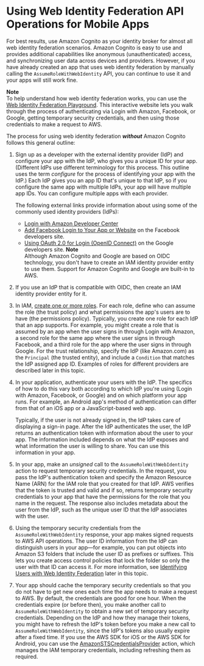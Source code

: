 # Using Web Identity Federation API Operations for Mobile Apps<a name="id_roles_providers_oidc_manual"></a>

For best results, use Amazon Cognito as your identity broker for almost all web identity federation scenarios\. Amazon Cognito is easy to use and provides additional capabilities like anonymous \(unauthenticated\) access, and synchronizing user data across devices and providers\. However, if you have already created an app that uses web identity federation by manually calling the `AssumeRoleWithWebIdentity` API, you can continue to use it and your apps will still work fine\. 

**Note**  
To help understand how web identity federation works, you can use the [Web Identity Federation Playground](http://aws.amazon.com/blogs/aws/the-aws-web-identity-federation-playground/)\. This interactive website lets you walk through the process of authenticating via Login with Amazon, Facebook, or Google, getting temporary security credentials, and then using those credentials to make a request to AWS\.

The process for using web identity federation ***without*** Amazon Cognito follows this general outline: 

1. Sign up as a developer with the external identity provider \(IdP\) and configure your app with the IdP, who gives you a unique ID for your app\. \(Different IdPs use different terminology for this process\. This outline uses the term *configure* for the process of identifying your app with the IdP\.\) Each IdP gives you an app ID that's unique to that IdP, so if you configure the same app with multiple IdPs, your app will have multiple app IDs\. You can configure multiple apps with each provider\. 

   The following external links provide information about using some of the commonly used identity providers \(IdPs\): 
   + [Login with Amazon Developer Center](https://login.amazon.com/) 
   + [Add Facebook Login to Your App or Website](https://developers.facebook.com/docs/facebook-login/v2.1) on the Facebook developers site\. 
   + [Using OAuth 2\.0 for Login \(OpenID Connect\)](https://developers.google.com/accounts/docs/OAuth2Login) on the Google developers site\.
**Note**  
Although Amazon Cognito and Google are based on OIDC technology, you don't have to create an IAM identity provider entity to use them\. Support for Amazon Cognito and Google are built\-in to AWS\.

1. If you use an IdP that is compatible with OIDC, then create an IAM identity provider entity for it\.

1. In IAM, [create one or more roles](id_roles_create_for-idp.md)\. For each role, define who can assume the role \(the trust policy\) and what permissions the app's users are to have \(the permissions policy\)\. Typically, you create one role for each IdP that an app supports\. For example, you might create a role that is assumed by an app when the user signs in through Login with Amazon, a second role for the same app where the user signs in through Facebook, and a third role for the app where the user signs in through Google\. For the trust relationship, specify the IdP \(like Amazon\.com\) as the `Principal` \(the trusted entity\), and include a `Condition` that matches the IdP assigned app ID\. Examples of roles for different providers are described later in this topic\. 

1. In your application, authenticate your users with the IdP\. The specifics of how to do this vary both according to which IdP you're using \(Login with Amazon, Facebook, or Google\) and on which platform your app runs\. For example, an Android app's method of authentication can differ from that of an iOS app or a JavaScript\-based web app\.

   Typically, if the user is not already signed in, the IdP takes care of displaying a sign\-in page\. After the IdP authenticates the user, the IdP returns an authentication token with information about the user to your app\. The information included depends on what the IdP exposes and what information the user is willing to share\. You can use this information in your app\.

1. In your app, make an *unsigned* call to the `AssumeRoleWithWebIdentity` action to request temporary security credentials\. In the request, you pass the IdP's authentication token and specify the Amazon Resource Name \(ARN\) for the IAM role that you created for that IdP\. AWS verifies that the token is trusted and valid and if so, returns temporary security credentials to your app that have the permissions for the role that you name in the request\. The response also includes metadata about the user from the IdP, such as the unique user ID that the IdP associates with the user\.

1. Using the temporary security credentials from the `AssumeRoleWithWebIdentity` response, your app makes signed requests to AWS API operations\. The user ID information from the IdP can distinguish users in your app—for example, you can put objects into Amazon S3 folders that include the user ID as prefixes or suffixes\. This lets you create access control policies that lock the folder so only the user with that ID can access it\. For more information, see [Identifying Users with Web Identity Federation](id_roles_providers_oidc_user-id.md) later in this topic\.

1. Your app should cache the temporary security credentials so that you do not have to get new ones each time the app needs to make a request to AWS\. By default, the credentials are good for one hour\. When the credentials expire \(or before then\), you make another call to `AssumeRoleWithWebIdentity` to obtain a new set of temporary security credentials\. Depending on the IdP and how they manage their tokens, you might have to refresh the IdP's token before you make a new call to `AssumeRoleWithWebIdentity`, since the IdP's tokens also usually expire after a fixed time\. If you use the AWS SDK for iOS or the AWS SDK for Android, you can use the [AmazonSTSCredentialsProvider](http://aws.amazon.com/blogs/mobile/using-the-amazoncredentialsprovider-protocol-in-the-aws-sdk-for-ios) action, which manages the IAM temporary credentials, including refreshing them as required\.